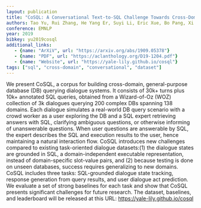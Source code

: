 ```yaml
---
layout: publication
title: "CoSQL: A Conversational Text-to-SQL Challenge Towards Cross-Domain Natural Language Interfaces to Databases"
authors: Tao Yu, Rui Zhang, He Yang Er, Suyi Li, Eric Xue, Bo Pang, Xi Victoria Lin, Yi Chern Tan, Tianze Shi, Zihan Li, Youxuan Jiang, Michihiro Yasunaga, Sungrok Shim, Tao Chen, Alexander Fabbri, Zifan Li, Luyao Chen, Yuwen Zhang, Shreya Dixit, Vincent Zhang, Caiming Xiong, Richard Socher, Walter S Lasecki, Dragomir Radev
conference: EMNLP
year: 2019
bibkey: yu2019cosql
additional_links:
   - {name: "ArXiV", url: "https://arxiv.org/abs/1909.05378"}
   - {name: "PDF", url: "https://aclanthology.org/D19-1204.pdf"}
   - {name: "Website", url: "https://yale-lily.github.io/cosql"}
tags: ["sql", "cross-domain", "conversational", "dataset"]
---
```

We present CoSQL, a corpus for building cross-domain, general-purpose database (DB) querying dialogue systems. It consists of 30k+ turns plus 10k+ annotated SQL queries, obtained from a Wizard-of-Oz (WOZ) collection of 3k dialogues querying 200 complex DBs spanning 138 domains. Each dialogue simulates a real-world DB query scenario with a crowd worker as a user exploring the DB and a SQL expert retrieving answers with SQL, clarifying ambiguous questions, or otherwise informing of unanswerable questions. When user questions are answerable by SQL, the expert describes the SQL and execution results to the user, hence maintaining a natural interaction flow. CoSQL introduces new challenges compared to existing task-oriented dialogue datasets:(1) the dialogue states are grounded in SQL, a domain-independent executable representation, instead of domain-specific slot-value pairs, and (2) because testing is done on unseen databases, success requires generalizing to new domains. CoSQL includes three tasks: SQL-grounded dialogue state tracking, response generation from query results, and user dialogue act prediction. We evaluate a set of strong baselines for each task and show that CoSQL presents significant challenges for future research. The dataset, baselines, and leaderboard will be released at this URL: https://yale-lily.github.io/cosql
